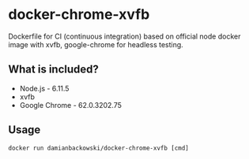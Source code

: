 # docker-chrome-xvfb

Dockerfile for CI (continuous integration) based on official node docker image with xvfb, google-chrome for headless testing.

## What is included?

* Node.js - 6.11.5
* xvfb
* Google Chrome - 62.0.3202.75

## Usage 

```
docker run damianbackowski/docker-chrome-xvfb [cmd]
```
